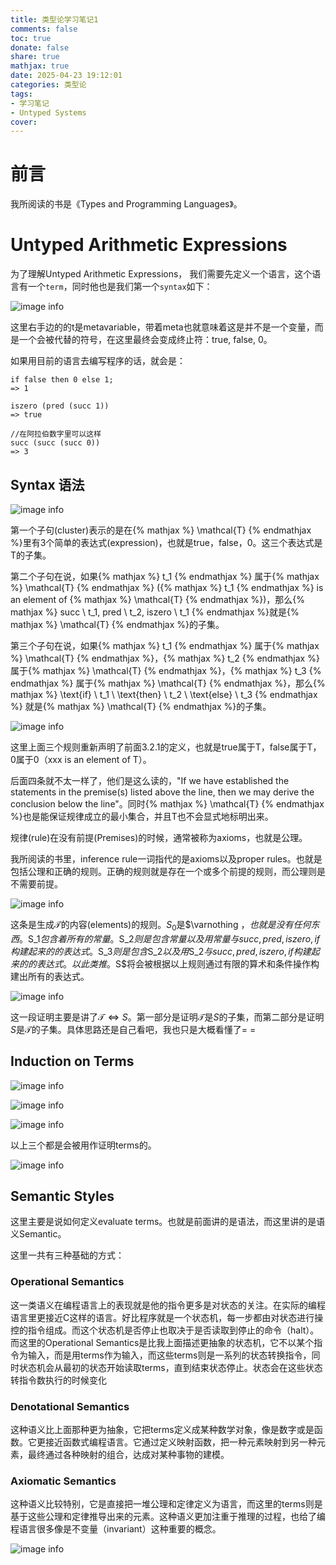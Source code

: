 ```yaml
---
title: 类型论学习笔记1
comments: false
toc: true
donate: false
share: true
mathjax: true
date: 2025-04-23 19:12:01
categories: 类型论
tags: 
- 学习笔记
- Untyped Systems
cover:
---
```


# 前言

我所阅读的书是《Types and Programming Languages》。

# Untyped Arithmetic Expressions

为了理解Untyped Arithmetic Expressions， 我们需要先定义一个语言，这个语言有一个`term`，同时他也是我们第一个`syntax`如下：

![image info](./../../assets/TypeTheory/terms1.jpg)

这里右手边的的t是metavariable，带着meta也就意味着这是并不是一个变量，而是一个会被代替的符号，在这里最终会变成终止符：true, false, 0。

如果用目前的语言去编写程序的话，就会是：
```
if false then 0 else 1;
=> 1

iszero (pred (succ 1))
=> true

//在阿拉伯数字里可以这样
succ (succ (succ 0))
=> 3
```

## Syntax 语法

![image info](./../../assets/TypeTheory/terms2.jpg)


第一个子句(cluster)表示的是在{% mathjax %} \mathcal{T} {% endmathjax %}里有3个简单的表达式(expression)，也就是true，false，0。这三个表达式是T的子集。

第二个子句在说，如果{% mathjax %} t_1 {% endmathjax %} 属于{% mathjax %} \mathcal{T} {% endmathjax %} ({% mathjax %} t_1 {% endmathjax %} is an element of {% mathjax %} \mathcal{T} {% endmathjax %})，那么{% mathjax %} succ \ t_1, pred \ t_2, iszero \ t_1 {% endmathjax %}就是{% mathjax %} \mathcal{T} {% endmathjax %}的子集。

第三个子句在说，如果{% mathjax %} t_1 {% endmathjax %} 属于{% mathjax %} \mathcal{T} {% endmathjax %}，{% mathjax %} t_2 {% endmathjax %} 属于{% mathjax %} \mathcal{T} {% endmathjax %}，{% mathjax %} t_3 {% endmathjax %} 属于{% mathjax %} \mathcal{T} {% endmathjax %}，那么{% mathjax %} \text{if} \ t_1 \ \text{then} \ t_2 \ \text{else} \ t_3 {% endmathjax %} 就是{% mathjax %} \mathcal{T} {% endmathjax %}的子集。

![image info](./../../assets/TypeTheory/terms3.jpg)

这里上面三个规则重新声明了前面3.2.1的定义，也就是true属于T，false属于T，0属于0（xxx is an element of T）。

后面四条就不太一样了，他们是这么读的，"If we have established the statements in the premise(s) listed above the line, then we may derive the conclusion below the line"。同时{% mathjax %} \mathcal{T} {% endmathjax %}也是能保证规律成立的最小集合，并且T也不会显式地标明出来。

规律(rule)在没有前提(Premises)的时候，通常被称为axioms，也就是公理。

我所阅读的书里，inference rule一词指代的是axioms以及proper rules。也就是包括公理和正确的规则。正确的规则就是存在一个或多个前提的规则，而公理则是不需要前提。

![image info](./../../assets/TypeTheory/terms4.jpg)

这条是生成$\mathcal{T}$的内容(elements)的规则。$S_0$是$\varnothing $，也就是没有任何东西。$S_1$包含着所有的常量。$S_2$则是包含常量以及用常量与succ, pred, iszero, if构建起来的的表达式。$S_3$则是包含$S_2$以及用$S_2$与succ, pred, iszero, if构建起来的的表达式。以此类推。$S$将会被根据以上规则通过有限的算术和条件操作构建出所有的表达式。

![image info](./../../assets/TypeTheory/prove1.jpg)

这一段证明主要是讲了$\mathcal{T} \iff S$。第一部分是证明$\mathcal{T}$是$S$的子集，而第二部分是证明$S$是$\mathcal{T}$的子集。具体思路还是自己看吧，我也只是大概看懂了= =

## Induction on Terms

![image info](./../../assets/TypeTheory/rule3.3.1.jpg)

![image info](./../../assets/TypeTheory/rule3.3.2.jpg)

![image info](./../../assets/TypeTheory/rule3.3.3.jpg)

以上三个都是会被用作证明terms的。

![image info](./../../assets/TypeTheory/rule3.3.4.jpg)

## Semantic Styles

这里主要是说如何定义evaluate terms。也就是前面讲的是语法，而这里讲的是语义Semantic。

这里一共有三种基础的方式：

### Operational Semantics

这一类语义在编程语言上的表现就是他的指令更多是对状态的关注。在实际的编程语言里更接近C这样的语言。好比程序就是一个状态机，每一步都由对状态进行操控的指令组成。而这个状态机是否停止也取决于是否读取到停止的命令（halt）。而这里的Operational Semantics是比我上面描述更抽象的状态机，它不以某个指令为输入，而是用terms作为输入，而这些terms则是一系列的状态转换指令，同时状态机会从最初的状态开始读取terms，直到结束状态停止。状态会在这些状态转指令数执行的时候变化

### Denotational Semantics

这种语义比上面那种更为抽象，它把terms定义成某种数学对象，像是数字或是函数。它更接近函数式编程语言。它通过定义映射函数，把一种元素映射到另一种元素，最终通过各种映射的组合，达成对某种事物的建模。

### Axiomatic Semantics

这种语义比较特别，它是直接把一堆公理和定律定义为语言，而这里的terms则是基于这些公理和定律推导出来的元素。这种语义更加注重于推理的过程，也给了编程语言很多像是不变量（invariant）这种重要的概念。


![image info](./../../assets/TypeTheory/Figure3_1.jpg)
